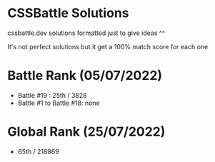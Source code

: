 # CSSBattle Solutions
cssbattle.dev solutions formatted just to give ideas ^^

It's not perfect solutions but it get a 100% match score for each one

# Battle Rank (05/07/2022)
- Battle #19 : 25th / 3828
- Battle #1 to Battle #18: none

# Global Rank (25/07/2022)
- 65th / 218869
